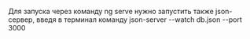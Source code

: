 Для запуска через команду ng serve нужно запустить также json-сервер, введя в терминал команду json-server --watch db.json --port 3000 
